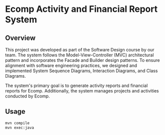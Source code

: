 # Ecomp Activity and Financial Report System

## Overview

This project was developed as part of the Software Design course by our team. The system follows the Model-View-Controller (MVC) architectural pattern and incorporates the Facade and Builder design patterns. To ensure alignment with software engineering practices, we designed and implemented System Sequence Diagrams, Interaction Diagrams, and Class Diagrams.

The system's primary goal is to generate activity reports and financial reports for Ecomp. Additionally, the system manages projects and activities conducted by Ecomp.

## Usage

```sh
mvn compile
mvn exec:java
```
